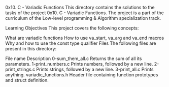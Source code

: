 0x10. C - Variadic Functions
This directory contains the solutions to the tasks of the project 0x10. C - Variadic Functions. The project is a part of the curriculum of the Low-level programming & Algorithm specialization track.

Learning Objectives
This project covers the following concepts:

What are variadic functions
How to use va_start, va_arg and va_end macros
Why and how to use the const type qualifier
Files
The following files are present in this directory:

File name	Description
0-sum_them_all.c	Returns the sum of all its parameters.
1-print_numbers.c	Prints numbers, followed by a new line.
2-print_strings.c	Prints strings, followed by a new line.
3-print_all.c	Prints anything.
variadic_functions.h	Header file containing function prototypes and struct definition.

